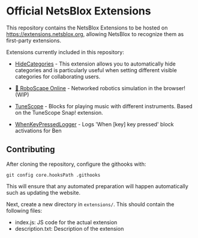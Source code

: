 # Official NetsBlox Extensions

This repository contains the NetsBlox Extensions to be hosted on https://extensions.netsblox.org, allowing NetsBlox to recognize them as first-party extensions.

Extensions currently included in this repository:

 - [HideCategories](https://dev.netsblox.org/?extensions=[%22https://extensions.netsblox.org/extensions/HideCategories/index.js%22]#) - This extension allows you to automatically hide categories and is particularly useful when setting different visible categories for collaborating users.

 - [🤖 RoboScape Online](https://dev.netsblox.org/?extensions=[%22https://extensions.netsblox.org/extensions/RoboScapeOnline/index.js%22]#) - Networked robotics simulation in the browser! (WIP)

 - [TuneScope](https://dev.netsblox.org/?extensions=[%22https://extensions.netsblox.org/extensions/TuneScope/index.js%22]#) - Blocks for playing music with different instruments. Based on the TuneScope Snap! extension.

 - [WhenKeyPressedLogger](https://dev.netsblox.org/?extensions=[%22https://extensions.netsblox.org/extensions/WhenKeyPressedLogger/index.js%22]#) - Logs 'When [key] key pressed' block activations for Ben
 

## Contributing
After cloning the repository, configure the githooks with:
```
git config core.hooksPath .githooks
```
This will ensure that any automated preparation will happen automatically such as updating the website.

Next, create a new directory in `extensions/`. This should contain the following files:
- index.js: JS code for the actual extension
- description.txt: Description of the extension